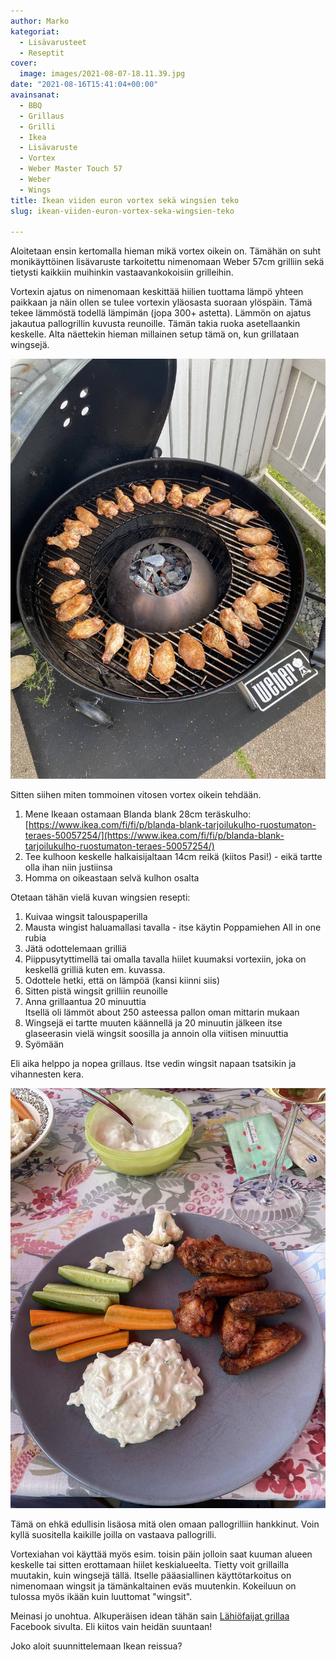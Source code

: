 ```yaml
---
author: Marko
kategoriat:
  - Lisävarusteet
  - Reseptit
cover:
  image: images/2021-08-07-18.11.39.jpg
date: "2021-08-16T15:41:04+00:00"
avainsanat:
  - BBQ
  - Grillaus
  - Grilli
  - Ikea
  - Lisävaruste
  - Vortex
  - Weber Master Touch 57
  - Weber
  - Wings
title: Ikean viiden euron vortex sekä wingsien teko
slug: ikean-viiden-euron-vortex-seka-wingsien-teko

---
```

Aloitetaan ensin kertomalla hieman mikä vortex oikein on. Tämähän on suht monikäyttöinen lisävaruste tarkoitettu nimenomaan Weber 57cm grilliin sekä tietysti kaikkiin muihinkin vastaavankokoisiin grilleihin.

Vortexin ajatus on nimenomaan keskittää hiilien tuottama lämpö yhteen paikkaan ja näin ollen se tulee vortexin yläosasta suoraan ylöspäin. Tämä tekee lämmöstä todellä lämpimän (jopa 300+ astetta). Lämmön on ajatus jakautua pallogrillin kuvusta reunoille. Tämän takia ruoka asetellaankin keskelle. Alta näettekin hieman millainen setup tämä on, kun grillataan wingsejä.

![](images/2021-08-07-18.11.39.jpg)

Sitten siihen miten tommoinen vitosen vortex oikein tehdään.

1. Mene Ikeaan ostamaan Blanda blank 28cm teräskulho: [https://www.ikea.com/fi/fi/p/blanda-blank-tarjoilukulho-ruostumaton-teraes-50057254/](https://www.ikea.com/fi/fi/p/blanda-blank-tarjoilukulho-ruostumaton-teraes-50057254/)
2. Tee kulhoon keskelle halkaisijaltaan 14cm reikä (kiitos Pasi!) - eikä tartte olla ihan niin justiinsa
3. Homma on oikeastaan selvä kulhon osalta

Otetaan tähän vielä kuvan wingsien resepti:

1. Kuivaa wingsit talouspaperilla
2. Mausta wingist haluamallasi tavalla - itse käytin Poppamiehen All in one rubia
3. Jätä odottelemaan grilliä
4. Piippusytyttimellä tai omalla tavalla hiilet kuumaksi vortexiin, joka on keskellä grilliä kuten em. kuvassa.
5. Odottele hetki, että on lämpöä (kansi kiinni siis)
6. Sitten pistä wingsit grilliin reunoille
7. Anna grillaantua 20 minuuttia  
Itsellä oli lämmöt about 250 asteessa pallon oman mittarin mukaan
8. Wingsejä ei tartte muuten käännellä ja 20 minuutin jälkeen itse glaseerasin vielä wingsit soosilla ja annoin olla viitisen minuuttia
9. Syömään

Eli aika helppo ja nopea grillaus. Itse vedin wingsit napaan tsatsikin ja vihannesten kera.

![](images/2021-08-07-18.47.34.jpg)

Tämä on ehkä edullisin lisäosa mitä olen omaan pallogrilliin hankkinut. Voin kyllä suositella kaikille joilla on vastaava pallogrilli.

Vortexiahan voi käyttää myös esim. toisin päin jolloin saat kuuman alueen keskelle tai sitten erottamaan hiilet keskialueelta. Tietty voit grillailla muutakin, kuin wingsejä tällä. Itselle pääasiallinen käyttötarkoitus on nimenomaan wingsit ja tämänkaltainen eväs muutenkin. Kokeiluun on tulossa myös ikään kuin luuttomat "wingsit".

Meinasi jo unohtua. Alkuperäisen idean tähän sain [Lähiöfaijat grillaa](https://www.facebook.com/lahiofaijatgrillaa/) Facebook sivulta. Eli kiitos vain heidän suuntaan!

Joko aloit suunnittelemaan Ikean reissua?
